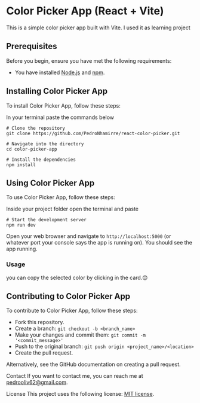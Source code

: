 
# Color Picker App (React + Vite)

This is a simple color picker app built with Vite. I used it as learning project

## Prerequisites

Before you begin, ensure you have met the following requirements:

* You have installed [Node.js](https://nodejs.org/en/) and [npm](https://www.npmjs.com/).

## Installing Color Picker App

To install Color Picker App, follow these steps:

In your terminal paste the commands below

```
# Clone the repository
git clone https://github.com/PedroNhamirre/react-color-picker.git

# Navigate into the directory
cd color-picker-app

# Install the dependencies
npm install

```
## Using Color Picker App

To use Color Picker App, follow these steps:

Inside your project folder open the terminal and paste

```
# Start the development server
npm run dev

```

Open your web browser and navigate to ``http://localhost:5000`` (or whatever port your console says the app is running on). You should see the app running.

### Usage

you can copy the selected color by clicking in the card.😊

## Contributing to Color Picker App

To contribute to Color Picker App, follow these steps:

- Fork this repository.
- Create a branch: ``git checkout -b <branch_name>``
- Make your changes and commit them: ``git commit -m '<commit_message>'``
- Push to the original branch: ``git push origin <project_name>/<location>``
- Create the pull request.

Alternatively, see the GitHub documentation on creating a pull request.

Contact
If you want to contact me, you can reach me at <pedrooliv62@gmail.com>.

License
This project uses the following license: [MIT license](http://opensource.org/licenses/MIT).

